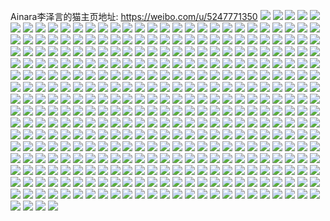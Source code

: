 Ainara李泽言的猫主页地址: https://weibo.com/u/5247771350 
![](https://wx4.sinaimg.cn/mw2000/005J973ogy1h94n0q8c0oj33401r07wi.jpg) 
![](https://wx4.sinaimg.cn/mw2000/005J973ogy1h93nlhz838j30xc3p74qq.jpg) 
![](https://wx4.sinaimg.cn/mw2000/005J973ogy1h93nl38cwcj30uk91mhdy.jpg) 
![](https://wx4.sinaimg.cn/mw2000/005J973ogy1h93nlj8p71j312k37kx6p.jpg) 
![](https://wx4.sinaimg.cn/mw2000/005J973ogy1h93nlfvcmlj30uk6i1kjn.jpg) 
![](https://wx4.sinaimg.cn/mw2000/005J973ogy1h93nkodkw5j30uk9lz7wn.jpg) 
![](https://wx4.sinaimg.cn/mw2000/005J973ogy1h93nkum184j30uk91m1l3.jpg) 
![](https://wx4.sinaimg.cn/mw2000/005J973ogy1h93nl8zxp3j30uk6s7nph.jpg) 
![](https://wx4.sinaimg.cn/mw2000/005J973ogy1h93nlcij3gj30uk5r6e83.jpg) 
![](https://wx4.sinaimg.cn/mw2000/005J973ogy1h8zmbaxd8pj30u02i0x11.jpg) 
![](https://wx4.sinaimg.cn/mw2000/005J973ogy1h8zmba3ijlj30u02zeh29.jpg) 
![](https://wx4.sinaimg.cn/mw2000/005J973ogy1h8yyksm4vfj33402c0npg.jpg) 
![](https://wx4.sinaimg.cn/mw2000/005J973ogy1h8yykywtryj33402c07wm.jpg) 
![](https://wx4.sinaimg.cn/mw2000/005J973ogy1h8yykvzbdij32eo37kx6s.jpg) 
![](https://wx4.sinaimg.cn/mw2000/005J973ogy1h8xy6q60xrj30u018xtgk.jpg) 
![](https://wx4.sinaimg.cn/mw2000/005J973ogy1h8xy6or0irj30u013xwkc.jpg) 
![](https://wx4.sinaimg.cn/mw2000/005J973ogy1h8xy6pbn4gj30u01nv49h.jpg) 
![](https://wx4.sinaimg.cn/mw2000/005J973ogy1h8xy6qlwj0j30u01vktku.jpg) 
![](https://wx4.sinaimg.cn/mw2000/005J973ogy1h8xy6vme4ej30u01sx43v.jpg) 
![](https://wx4.sinaimg.cn/mw2000/005J973ogy1h8xi44u882j30u02cqqdz.jpg) 
![](https://wx4.sinaimg.cn/mw2000/005J973ogy1h8xi447qnoj30u03tg7wh.jpg) 
![](https://wx4.sinaimg.cn/mw2000/005J973ogy1h8xi45tsf3j30u03yd1kx.jpg) 
![](https://wx4.sinaimg.cn/mw2000/005J973ogy1h8v0ynp4sej30u01f2tgk.jpg) 
![](https://wx4.sinaimg.cn/mw2000/005J973ogy1h8v0yo58vdj30u01hjn41.jpg) 
![](https://wx4.sinaimg.cn/mw2000/005J973ogy1h8v0yn7eauj30u0280h0e.jpg) 
![](https://wx4.sinaimg.cn/mw2000/005J973ogy1h8v10wh7frj30u04341kx.jpg) 
![](https://wx4.sinaimg.cn/mw2000/005J973ogy1h8u3w9jlnej30ci0ciq3i.jpg) 
![](https://wx4.sinaimg.cn/mw2000/005J973ogy1h8s6d4j1yoj30u01sxjv9.jpg) 
![](https://wx4.sinaimg.cn/mw2000/005J973ogy1h8rz6yb2d4j30u0140k1c.jpg) 
![](https://wx4.sinaimg.cn/mw2000/005J973ogy1h8rz6yrqblj30u0140qcj.jpg) 
![](https://wx4.sinaimg.cn/mw2000/005J973ogy1h8rz6xcm08j30u014012e.jpg) 
![](https://wx4.sinaimg.cn/mw2000/005J973ogy1h8rz6xtwt9j30u0140qcu.jpg) 
![](https://wx4.sinaimg.cn/mw2000/005J973ogy1h8rz6zirm5j30u0140123.jpg) 
![](https://wx4.sinaimg.cn/mw2000/005J973ogy1h8rz6zzwfdj30u0140gvg.jpg) 
![](https://wx4.sinaimg.cn/mw2000/005J973ogy1h8pgrtfm3qj32c0340e83.jpg) 
![](https://wx4.sinaimg.cn/mw2000/005J973ogy1h8pgs32r80j32c03401kz.jpg) 
![](https://wx4.sinaimg.cn/mw2000/005J973ogy1h8pgs0tbzgj32c03404qr.jpg) 
![](https://wx4.sinaimg.cn/mw2000/005J973ogy1h8pgs5a7pvj32c03407wj.jpg) 
![](https://wx4.sinaimg.cn/mw2000/005J973ogy1h8nkgifrufj30xc4xmb2a.jpg) 
![](https://wx4.sinaimg.cn/mw2000/005J973ogy1h8nkgllg2xj31jn227kjl.jpg) 
![](https://wx4.sinaimg.cn/mw2000/005J973ogy1h8nkgycrhsj30zg1ba4qp.jpg) 
![](https://wx4.sinaimg.cn/mw2000/005J973ogy1h8nco6xh7wj32c02c0hdu.jpg) 
![](https://wx4.sinaimg.cn/mw2000/005J973ogy1h8nco9rrl8j32c03407wk.jpg) 
![](https://wx4.sinaimg.cn/mw2000/005J973ogy1h8nco54r44j32c0340hdu.jpg) 
![](https://wx4.sinaimg.cn/mw2000/005J973ogy1h8kzb9hk1dj32o036cx6q.jpg) 
![](https://wx4.sinaimg.cn/mw2000/005J973ogy1h8kzbd4lvmj32dr36c7wj.jpg) 
![](https://wx4.sinaimg.cn/mw2000/005J973ogy1h8kzc0gbruj32wc27qe83.jpg) 
![](https://wx4.sinaimg.cn/mw2000/005J973ogy1h8kzbf9uw9j314w36c7wi.jpg) 
![](https://wx4.sinaimg.cn/mw2000/005J973ogy1h8kzbhz3i2j31ms36c1ky.jpg) 
![](https://wx4.sinaimg.cn/mw2000/005J973ogy1h8kzbt97lwj31ev36cu0y.jpg) 
![](https://wx4.sinaimg.cn/mw2000/005J973ogy1h8hnc49b70j30zo2564qp.jpg) 
![](https://wx4.sinaimg.cn/mw2000/005J973ogy1h8gm3qo623j30zo256x6p.jpg) 
![](https://wx4.sinaimg.cn/mw2000/005J973ogy1h87f33zxenj32c03401ky.jpg) 
![](https://wx4.sinaimg.cn/mw2000/005J973ogy1h87f2mbgqej32c0340x6p.jpg) 
![](https://wx4.sinaimg.cn/mw2000/005J973ogy1h87f2u3wh4j32c03404qq.jpg) 
![](https://wx4.sinaimg.cn/mw2000/005J973ogy1h87f2i89b7j30zo1mb4me.jpg) 
![](https://wx4.sinaimg.cn/mw2000/005J973ogy1h85n1vg4ogj32c03407wi.jpg) 
![](https://wx4.sinaimg.cn/mw2000/005J973ogy1h83avdn4scj32c0316e84.jpg) 
![](https://wx4.sinaimg.cn/mw2000/005J973ogy1h83av7b5ssj31vx36ckjm.jpg) 
![](https://wx4.sinaimg.cn/mw2000/005J973ogy1h83av0zf9kj32dr36c4qs.jpg) 
![](https://wx4.sinaimg.cn/mw2000/005J973ogy1h83av4k6i5j32dr36cqv7.jpg) 
![](https://wx4.sinaimg.cn/mw2000/005J973ogy1h828e3ch2xj30y818aqgm.jpg) 
![](https://wx4.sinaimg.cn/mw2000/005J973ogy1h81lchggf6j32bz307npg.jpg) 
![](https://wx4.sinaimg.cn/mw2000/005J973ogy1h81lc8dog6j31iz2hwqth.jpg) 
![](https://wx4.sinaimg.cn/mw2000/005J973ogy1h81lcbwh53j31j02ps4qp.jpg) 
![](https://wx4.sinaimg.cn/mw2000/005J973ogy1h81lc8w7hrj32ps1j0kgl.jpg) 
![](https://wx4.sinaimg.cn/mw2000/005J973ogy1h81ld142vqj31j02ps4ku.jpg) 
![](https://wx4.sinaimg.cn/mw2000/005J973ogy1h81ld2onuhj31j02psb29.jpg) 
![](https://wx4.sinaimg.cn/mw2000/005J973ogy1h7yxnldge3j32c0340kjn.jpg) 
![](https://wx4.sinaimg.cn/mw2000/005J973ogy1h7yxnnhi9tj32c0340kjm.jpg) 
![](https://wx4.sinaimg.cn/mw2000/005J973ogy1h7yxo2sb4oj32c0340u0z.jpg) 
![](https://wx4.sinaimg.cn/mw2000/005J973ogy1h7yxnyzgk0j32c02c0b2b.jpg) 
![](https://wx4.sinaimg.cn/mw2000/005J973ogy1h7wxiliigyj31j02ps7dn.jpg) 
![](https://wx4.sinaimg.cn/mw2000/005J973ogy1h7wxir9jz3j31j02psdrl.jpg) 
![](https://wx4.sinaimg.cn/mw2000/005J973ogy1h7wxiqc94xj32ps1j0tko.jpg) 
![](https://wx4.sinaimg.cn/mw2000/005J973ogy1h7we01c1cfj30u00u0dmw.jpg) 
![](https://wx4.sinaimg.cn/mw2000/005J973ogy1h7u9sdmrunj30uk6sgu0z.jpg) 
![](https://wx4.sinaimg.cn/mw2000/005J973ogy1h7u9shcqg4j30uk9bsx6r.jpg) 
![](https://wx4.sinaimg.cn/mw2000/005J973ogy1h7u9i5hranj30uk8ryhdw.jpg) 
![](https://wx4.sinaimg.cn/mw2000/005J973ogy1h7u9ijbxz5j30uk84z4qs.jpg) 
![](https://wx4.sinaimg.cn/mw2000/005J973ogy1h7u9iwd70kj30uk92bx6q.jpg) 
![](https://wx4.sinaimg.cn/mw2000/005J973ogy1h7u9gv4nllj30ukaxkhdv.jpg) 
![](https://wx4.sinaimg.cn/mw2000/005J973ogy1h7u9hb0nefj30uk9szkjo.jpg) 
![](https://wx4.sinaimg.cn/mw2000/005J973ogy1h7u9hra81fj30ukadbnpg.jpg) 
![](https://wx4.sinaimg.cn/mw2000/005J973ogy1h7ox2eyd8gj323733cx6p.jpg) 
![](https://wx4.sinaimg.cn/mw2000/005J973ogy1h7ox29e1vrj30uk43eqv5.jpg) 
![](https://wx4.sinaimg.cn/mw2000/005J973ogy1h7ox2cvpgaj333z2bz4qs.jpg) 
![](https://wx4.sinaimg.cn/mw2000/005J973ogy1h7ox1zmg5gj30uk9jfkjo.jpg) 
![](https://wx4.sinaimg.cn/mw2000/005J973ogy1h7ox24m3dxj30xc3e4e82.jpg) 
![](https://wx4.sinaimg.cn/mw2000/005J973ogy1h7ox1tw74xj30uk72de83.jpg) 
![](https://wx4.sinaimg.cn/mw2000/005J973ogy1h7ox2nk8xzj32dx36cqv6.jpg) 
![](https://wx4.sinaimg.cn/mw2000/005J973ogy1h7jwh2kcggj31yj2ndu0x.jpg) 
![](https://wx4.sinaimg.cn/mw2000/005J973ogy1h7jwgxroc1j32412zynpe.jpg) 
![](https://wx4.sinaimg.cn/mw2000/005J973ogy1h7jwggvas8j32c0340kjm.jpg) 
![](https://wx4.sinaimg.cn/mw2000/005J973ogy1h7jwg8glrmj31z62n41ky.jpg) 
![](https://wx4.sinaimg.cn/mw2000/005J973ogy1h7iet1tuuuj30zo256qv5.jpg) 
![](https://wx4.sinaimg.cn/mw2000/005J973ogy1h7gp1278ugj32c0340e82.jpg) 
![](https://wx4.sinaimg.cn/mw2000/005J973ogy1h7gp0nd6hxj32c0340kjm.jpg) 
![](https://wx4.sinaimg.cn/mw2000/005J973ogy1h7gp0sx0gzj32c0340e82.jpg) 
![](https://wx4.sinaimg.cn/mw2000/005J973ogy1h7fm2q2lqyj31pn2pyqv6.jpg) 
![](https://wx4.sinaimg.cn/mw2000/005J973ogy1h7fm2rpxmrj315o18wnfk.jpg) 
![](https://wx4.sinaimg.cn/mw2000/005J973ogy1h7fman5h45j32t0253u0y.jpg) 
![](https://wx4.sinaimg.cn/mw2000/005J973ogy1h7fm2z382ej30xc3e8kjl.jpg) 
![](https://wx4.sinaimg.cn/mw2000/005J973ogy1h7fm2w8kntj336c2dpu0z.jpg) 
![](https://wx4.sinaimg.cn/mw2000/005J973ogy1h7fmazkwwyj30xc1wmtc2.jpg) 
![](https://wx4.sinaimg.cn/mw2000/005J973ogy1h7fmb5b8auj336c36a4qt.jpg) 
![](https://wx4.sinaimg.cn/mw2000/005J973ogy1h7cqaq1w9fj32c0340x6r.jpg) 
![](https://wx4.sinaimg.cn/mw2000/005J973ogy1h795wwzkk7j32c0340e82.jpg) 
![](https://wx4.sinaimg.cn/mw2000/005J973ogy1h76waohc45j32c03407wk.jpg) 
![](https://wx4.sinaimg.cn/mw2000/005J973ogy1h76wdk3pnuj32c02c0hdv.jpg) 
![](https://wx4.sinaimg.cn/mw2000/005J973ogy1h71f0gfldcj30zo0tmjx6.jpg) 
![](https://wx4.sinaimg.cn/mw2000/005J973ogy1h71f1x2656j30zm0haadj.jpg) 
![](https://wx4.sinaimg.cn/mw2000/005J973ogy1h6z91d7md5j32bz2seb2a.jpg) 
![](https://wx4.sinaimg.cn/mw2000/005J973ogy1h6z91bivr4j333y2byx6p.jpg) 
![](https://wx4.sinaimg.cn/mw2000/005J973ogy1h6z919mpunj32c03401ky.jpg) 
![](https://wx4.sinaimg.cn/mw2000/005J973ogy1h6z10ml8t0j30xc3ijb29.jpg) 
![](https://wx4.sinaimg.cn/mw2000/005J973ogy1h6z10jju3cj316w36chdu.jpg) 
![](https://wx4.sinaimg.cn/mw2000/005J973ogy1h6z109qi0hj316w36ce83.jpg) 
![](https://wx4.sinaimg.cn/mw2000/005J973ogy1h6z10fwqynj314e36cu0x.jpg) 
![](https://wx4.sinaimg.cn/mw2000/005J973ogy1h6z10d52slj30uk4lckjn.jpg) 
![](https://wx4.sinaimg.cn/mw2000/005J973ogy1h6xvpludq7j319e1okq7t.jpg) 
![](https://wx4.sinaimg.cn/mw2000/005J973ogy1h6vskea4yxj30zn1bntly.jpg) 
![](https://wx4.sinaimg.cn/mw2000/005J973ogy1h6vhtnxc11j32c02c07wh.jpg) 
![](https://wx4.sinaimg.cn/mw2000/005J973ogy1h6vhtjhi2hj32c02c0x6p.jpg) 
![](https://wx4.sinaimg.cn/mw2000/005J973ogy1h6vhtgts1hj32c0340u0z.jpg) 
![](https://wx4.sinaimg.cn/mw2000/005J973ogy1h6vhtl81rej32c0340hdt.jpg) 
![](https://wx4.sinaimg.cn/mw2000/005J973ogy1h6vhtmzk54j32bt36c1kz.jpg) 
![](https://wx4.sinaimg.cn/mw2000/005J973ogy1h6vhvnnrbwj32272qxk9j.jpg) 
![](https://wx4.sinaimg.cn/mw2000/005J973ogy1h6vakth6p6j30v00t0wjh.jpg) 
![](https://wx4.sinaimg.cn/mw2000/005J973ogy1h6ufu9dbyjj32c0340x6s.jpg) 
![](https://wx4.sinaimg.cn/mw2000/005J973ogy1h6ufu2fhr6j32c03401l0.jpg) 
![](https://wx4.sinaimg.cn/mw2000/005J973ogy1h6ufu4zzjlj31sc2c6kjm.jpg) 
![](https://wx4.sinaimg.cn/mw2000/005J973ogy1h6uftz0d7wj32c0340e83.jpg) 
![](https://wx4.sinaimg.cn/mw2000/005J973ogy1h6uftp7blvj32c0340ahi.jpg) 
![](https://wx4.sinaimg.cn/mw2000/005J973ogy1h6uftsizrcj32c03401kz.jpg) 
![](https://wx4.sinaimg.cn/mw2000/005J973ogy1h6uftvhqmnj32c0340b2a.jpg) 
![](https://wx4.sinaimg.cn/mw2000/005J973ogy1h6ufub78c2j32c0340u0y.jpg) 
![](https://wx4.sinaimg.cn/mw2000/005J973ogy1h6ufud18ykj32c0340u0y.jpg) 
![](https://wx4.sinaimg.cn/mw2000/005J973ogy1h6tnu47sjfj32c0340npg.jpg) 
![](https://wx4.sinaimg.cn/mw2000/005J973ogy1h6tnuduw9nj32c031xb2e.jpg) 
![](https://wx4.sinaimg.cn/mw2000/005J973ogy1h6tntyz51ij316w36chdv.jpg) 
![](https://wx4.sinaimg.cn/mw2000/005J973ogy1h6tnu85r7qj32c0340k0s.jpg) 
![](https://wx4.sinaimg.cn/mw2000/005J973ogy1h6tnu0u67xj32c0340b2b.jpg) 
![](https://wx4.sinaimg.cn/mw2000/005J973ogy1h6tntvzqbgj30xc3p7u0x.jpg) 
![](https://wx4.sinaimg.cn/mw2000/005J973ogy1h6tel1touvj32c0340qv8.jpg) 
![](https://wx4.sinaimg.cn/mw2000/005J973ogy1h6sddk6q3hj31hc0s04qq.jpg) 
![](https://wx4.sinaimg.cn/mw2000/005J973ogy1h6r9m47jl3j32c0340qv9.jpg) 
![](https://wx4.sinaimg.cn/mw2000/005J973ogy1h6r9m78buyj32c03407wj.jpg) 
![](https://wx4.sinaimg.cn/mw2000/005J973ogy1h6r9meu0hcj32c0340kjq.jpg) 
![](https://wx4.sinaimg.cn/mw2000/005J973ogy1h6r9mqtnw0j32c03407wj.jpg) 
![](https://wx4.sinaimg.cn/mw2000/005J973ogy1h6r9mbmq36j32c03404qs.jpg) 
![](https://wx4.sinaimg.cn/mw2000/005J973ogy1h6r9mocbgyj32c0340e82.jpg) 
![](https://wx4.sinaimg.cn/mw2000/005J973ogy1h6qyluy1hxj30zo1mxgq2.jpg) 
![](https://wx4.sinaimg.cn/mw2000/005J973ogy1h6q7lxf7r4j32bz305hdt.jpg) 
![](https://wx4.sinaimg.cn/mw2000/005J973ogy1h6q7lzb0r4j32bz2tqqq9.jpg) 
![](https://wx4.sinaimg.cn/mw2000/005J973ogy1h6oly3erysj32c02c07wi.jpg) 
![](https://wx4.sinaimg.cn/mw2000/005J973ogy1h6olwe4k3wj33402c0b2a.jpg) 
![](https://wx4.sinaimg.cn/mw2000/005J973ogy1h6olw5pnsyj31kw16o788.jpg) 
![](https://wx4.sinaimg.cn/mw2000/005J973ogy1h6olxf85yrj32c02c07wh.jpg) 
![](https://wx4.sinaimg.cn/mw2000/005J973ogy1h6oly4jcbgj30zo1ppk5z.jpg) 
![](https://wx4.sinaimg.cn/mw2000/005J973ogy1h6om0otfmcj30xc2cc4mj.jpg) 
![](https://wx4.sinaimg.cn/mw2000/005J973ogy1h6olwcscqkj31n918gk5j.jpg) 
![](https://wx4.sinaimg.cn/mw2000/005J973ogy1h6ntily288j329m2t6hdu.jpg) 
![](https://wx4.sinaimg.cn/mw2000/005J973ogy1h6ntkbt110j32bz2tae83.jpg) 
![](https://wx4.sinaimg.cn/mw2000/005J973ogy1h6m4z8osrcj32c03407wj.jpg) 
![](https://wx4.sinaimg.cn/mw2000/005J973ogy1h6m4z1bfcbj32c0340qv6.jpg) 
![](https://wx4.sinaimg.cn/mw2000/005J973ogy1h6kctfy7v2j32c02j9qv6.jpg) 
![](https://wx4.sinaimg.cn/mw2000/005J973ogy1h6j48ru5w9j30ol05a437.jpg) 
![](https://wx4.sinaimg.cn/mw2000/005J973ogy1h6i49c8wc3j315o1qi0yo.jpg) 
![](https://wx4.sinaimg.cn/mw2000/005J973ogy1h6i4b0u4hvj30xc3uwgop.jpg) 
![](https://wx4.sinaimg.cn/mw2000/005J973ogy1h6i4b1t5fwj30xc2s0gnu.jpg) 
![](https://wx4.sinaimg.cn/mw2000/005J973ogy1h6i4az9ff7j336c2dp7ab.jpg) 
![](https://wx4.sinaimg.cn/mw2000/005J973ogy1h6i4b35gkgj30xc3pcjtg.jpg) 
![](https://wx4.sinaimg.cn/mw2000/005J973ogy1h6i4b591q0j30uk4o2wjh.jpg) 
![](https://wx4.sinaimg.cn/mw2000/005J973ogy1h6hl18wl6oj318g18ggpj.jpg) 
![](https://wx4.sinaimg.cn/mw2000/005J973ogy1h6hl1rftwbj30u00u0wiy.jpg) 
![](https://wx4.sinaimg.cn/mw2000/005J973ogy1h6hl1ruucuj31n918g1f7.jpg) 
![](https://wx4.sinaimg.cn/mw2000/005J973ogy1h6giyi6zz8j30xc2304qp.jpg) 
![](https://wx4.sinaimg.cn/mw2000/005J973ogy1h6gizg1lq9j32c0340qv7.jpg) 
![](https://wx4.sinaimg.cn/mw2000/005J973ogy1h6gj0coij4j32c0340e82.jpg) 
![](https://wx4.sinaimg.cn/mw2000/005J973ogy1h6gj2zzd6gj32c0340hdu.jpg) 
![](https://wx4.sinaimg.cn/mw2000/005J973ogy1h6gj33xuzqj32c03404qr.jpg) 
![](https://wx4.sinaimg.cn/mw2000/005J973ogy1h6giyfu2waj32c034iqv8.jpg) 
![](https://wx4.sinaimg.cn/mw2000/005J973ogy1h6gj065touj32c02c0kjl.jpg) 
![](https://wx4.sinaimg.cn/mw2000/005J973ogy1h6f2l8jfm4j32c02c07wk.jpg) 
![](https://wx4.sinaimg.cn/mw2000/005J973ogy1h6f2l21xwlj32c03407wi.jpg) 
![](https://wx4.sinaimg.cn/mw2000/005J973ogy1h6dj0ca7v0j30uz1po7ij.jpg) 
![](https://wx4.sinaimg.cn/mw2000/005J973ogy1h6dj0b8ujtj30zn19b4a3.jpg) 
![](https://wx4.sinaimg.cn/mw2000/005J973ogy1h6dj0d6amgj30zo1e14bv.jpg) 
![](https://wx4.sinaimg.cn/mw2000/005J973ogy1h6cuqev2yxj30uk2v6n3z.jpg) 
![](https://wx4.sinaimg.cn/mw2000/005J973ogy1h6cuqimdloj30xc2s07a0.jpg) 
![](https://wx4.sinaimg.cn/mw2000/005J973ogy1h6cuqbka22j34lo1yiu10.jpg) 
![](https://wx4.sinaimg.cn/mw2000/005J973ogy1h6cuqga0rij30qd2wcjw6.jpg) 
![](https://wx4.sinaimg.cn/mw2000/005J973ogy1h6cuqfll28j30zo1pb78g.jpg) 
![](https://wx4.sinaimg.cn/mw2000/005J973ogy1h6cuq7nvwjj32c0340e83.jpg) 
![](https://wx4.sinaimg.cn/mw2000/005J973ogy1h69zpky5dkj31sc2dsqv6.jpg) 
![](https://wx4.sinaimg.cn/mw2000/005J973ogy1h67hnkdqgnj32c0340hdw.jpg) 
![](https://wx4.sinaimg.cn/mw2000/005J973ogy1h67ho3i9v9j32c0340e84.jpg) 
![](https://wx4.sinaimg.cn/mw2000/005J973ogy1h67hnw3ddqj32c0340hdw.jpg) 
![](https://wx4.sinaimg.cn/mw2000/005J973ogy1h67hney3o4j32c0340kjn.jpg) 
![](https://wx4.sinaimg.cn/mw2000/005J973ogy1h67ho96ionj32c0340x6r.jpg) 
![](https://wx4.sinaimg.cn/mw2000/005J973ogy1h67hnpe14lj32c0340u0z.jpg) 
![](https://wx4.sinaimg.cn/mw2000/005J973ogy1h64ybfgph1j32c0340x6p.jpg) 
![](https://wx4.sinaimg.cn/mw2000/005J973ogy1h64ybjhzgxj33402c0kjm.jpg) 
![](https://wx4.sinaimg.cn/mw2000/005J973ogy1h64umn6ufhj30zm0l2aag.jpg) 
![](https://wx4.sinaimg.cn/mw2000/005J973ogy1h64ulrlsaxj30zo256h7u.jpg) 
![](https://wx4.sinaimg.cn/mw2000/005J973ogy1h62zj4982qj30t4cn4x4d.jpg) 
![](https://wx4.sinaimg.cn/mw2000/005J973ogy1h62zjcs70sj30uk96k1l0.jpg) 
![](https://wx4.sinaimg.cn/mw2000/005J973oly1h62ioh8iahj33402c0kjm.jpg) 
![](https://wx4.sinaimg.cn/mw2000/005J973oly1h62ioljp8xj32c0340e82.jpg) 
![](https://wx4.sinaimg.cn/mw2000/005J973oly1h62iojo73jj32c03407wj.jpg) 
![](https://wx4.sinaimg.cn/mw2000/005J973oly1h62ionspchj32c0340kjm.jpg) 
![](https://wx4.sinaimg.cn/mw2000/005J973oly1h62iortghoj32c03407wi.jpg) 
![](https://wx4.sinaimg.cn/mw2000/005J973oly1h5zkhoqsbrj315o1qikjl.jpg) 
![](https://wx4.sinaimg.cn/mw2000/005J973oly1h5zkhna6nhj32c0340hdv.jpg) 
![](https://wx4.sinaimg.cn/mw2000/005J973oly1h5zjdlkrdmj30uk5qae83.jpg) 
![](https://wx4.sinaimg.cn/mw2000/005J973oly1h5zjdifsiyj30uk6f3e83.jpg) 
![](https://wx4.sinaimg.cn/mw2000/005J973oly1h5zjdd1g7sj30uk3lvdwt.jpg) 
![](https://wx4.sinaimg.cn/mw2000/005J973oly1h5zjdbd2bcj315o33545q.jpg) 
![](https://wx4.sinaimg.cn/mw2000/005J973oly1h5zjdfcgymj30xc3bgu0x.jpg) 
![](https://wx4.sinaimg.cn/mw2000/005J973oly1h5zjdwec13j33401r01ky.jpg) 
![](https://wx4.sinaimg.cn/mw2000/005J973oly1h5x5p5aqf0j32c035ux6q.jpg) 
![](https://wx4.sinaimg.cn/mw2000/005J973oly1h5x5p489d5j32802yonpd.jpg) 
![](https://wx4.sinaimg.cn/mw2000/005J973oly1h5x5pavmpsj30zo1al0xk.jpg) 
![](https://wx4.sinaimg.cn/mw2000/005J973oly1h5wtmcm7uij33402c01l1.jpg) 
![](https://wx4.sinaimg.cn/mw2000/005J973oly1h5wtmgjkk7j32bx2bx4qs.jpg) 
![](https://wx4.sinaimg.cn/mw2000/005J973oly1h5wtmia1etj32bz30fkjn.jpg) 
![](https://wx4.sinaimg.cn/mw2000/005J973oly1h5wtmk5d0fj33402c0hdv.jpg) 
![](https://wx4.sinaimg.cn/mw2000/005J973ogy1h5udungdphj32c0340b2a.jpg) 
![](https://wx4.sinaimg.cn/mw2000/005J973ogy1h5udul6sy4j32c03407wi.jpg) 
![](https://wx4.sinaimg.cn/mw2000/005J973ogy1h5thwb1sudj32bz33zhdu.jpg) 
![](https://wx4.sinaimg.cn/mw2000/005J973ogy1h5thw8s2gxj32c0340hdu.jpg) 
![](https://wx4.sinaimg.cn/mw2000/005J973ogy1h5sk6ixa4oj32c0340kjm.jpg) 
![](https://wx4.sinaimg.cn/mw2000/005J973ogy1h5rd5847i1j32c03407wk.jpg) 
![](https://wx4.sinaimg.cn/mw2000/005J973ogy1h5rd5gj9knj32c0340kjm.jpg) 
![](https://wx4.sinaimg.cn/mw2000/005J973ogy1h5rczhuv4cj32c0322kjn.jpg) 
![](https://wx4.sinaimg.cn/mw2000/005J973ogy1h5rd0jra7pj32c0340e84.jpg) 
![](https://wx4.sinaimg.cn/mw2000/005J973ogy1h5rd1i3332j32c0340x6q.jpg) 
![](https://wx4.sinaimg.cn/mw2000/005J973ogy1h5rd385h1kj32c0340e84.jpg) 
![](https://wx4.sinaimg.cn/mw2000/005J973ogy1h5pxorytwjj30zo256x6p.jpg) 
![](https://wx4.sinaimg.cn/mw2000/005J973ogy1h5pspwwoigj32c0340npd.jpg) 
![](https://wx4.sinaimg.cn/mw2000/005J973ogy1h5pspr4pglj30xc1k9tmi.jpg) 
![](https://wx4.sinaimg.cn/mw2000/005J973ogy1h5psptiv75j31mz2yb4qq.jpg) 
![](https://wx4.sinaimg.cn/mw2000/005J973ogy1h5psppxpckj33401qyk0g.jpg) 
![](https://wx4.sinaimg.cn/mw2000/005J973ogy1h5pspvu86oj32c0340e81.jpg) 
![](https://wx4.sinaimg.cn/mw2000/005J973ogy1h5pspnnk24j33401qy46e.jpg) 
![](https://wx4.sinaimg.cn/mw2000/005J973ogy1h5mbwdokyuj32c0340kjl.jpg) 
![](https://wx4.sinaimg.cn/mw2000/005J973ogy1h5le0k91csj31s02dce89.jpg) 
![](https://wx4.sinaimg.cn/mw2000/005J973ogy1h5le0lwwbaj30xc2bchdt.jpg) 
![](https://wx4.sinaimg.cn/mw2000/005J973ogy1h5le0w0gxkj32b92b9hdv.jpg) 
![](https://wx4.sinaimg.cn/mw2000/005J973ogy1h5le0xu0d4j32c0340u0y.jpg) 
![](https://wx4.sinaimg.cn/mw2000/005J973ogy1h5l8spfz1yj32az3401kz.jpg) 
![](https://wx4.sinaimg.cn/mw2000/005J973ogy1h5l8slt17gj33402c01kz.jpg) 
![](https://wx4.sinaimg.cn/mw2000/005J973ogy1h5l8sas1nwj32c02c01ky.jpg) 
![](https://wx4.sinaimg.cn/mw2000/005J973ogy1h5l8s4wulhj30xc3omkjl.jpg) 
![](https://wx4.sinaimg.cn/mw2000/005J973ogy1h5l8suj0uij32c0340hdu.jpg) 
![](https://wx4.sinaimg.cn/mw2000/005J973ogy1h5l8scanyhj32c0340kjm.jpg) 
![](https://wx4.sinaimg.cn/mw2000/005J973ogy1h5i34iqz8zj30zo256kjl.jpg) 
![](https://wx4.sinaimg.cn/mw2000/005J973ogy1h5i35hbtgyj30zo256h78.jpg) 
![](https://wx4.sinaimg.cn/mw2000/005J973ogy1h5i3517neij30zo256qv5.jpg) 
![](https://wx4.sinaimg.cn/mw2000/005J973ogy1h5i34wqn5fj30zo256qv5.jpg) 
![](https://wx4.sinaimg.cn/mw2000/005J973ogy1h5i34smp3mj30zo2561kx.jpg) 
![](https://wx4.sinaimg.cn/mw2000/005J973ogy1h5i3561jr3j30zo256u0x.jpg) 
![](https://wx4.sinaimg.cn/mw2000/005J973ogy1h5i35b4lh1j30zo256u0x.jpg) 
![](https://wx4.sinaimg.cn/mw2000/005J973ogy1h5i35fpfyvj30zo256npd.jpg) 
![](https://wx4.sinaimg.cn/mw2000/005J973ogy1h5i34o5utkj30zo256qv5.jpg) 
![](https://wx4.sinaimg.cn/mw2000/005J973ogy1h5i35itr37j30zo256b29.jpg) 
![](https://wx4.sinaimg.cn/mw2000/005J973ogy1h5ffxrkzgnj32c03404qr.jpg) 
![](https://wx4.sinaimg.cn/mw2000/005J973ogy1h5ffxvf0pwj32c02c0b2b.jpg) 
![](https://wx4.sinaimg.cn/mw2000/005J973ogy1h5ffxwz78cj32c02c0hdv.jpg) 
![](https://wx4.sinaimg.cn/mw2000/005J973ogy1h5ffxth0ncj32c02c0u0y.jpg) 
![](https://wx4.sinaimg.cn/mw2000/005J973ogy1h5ffxpd3vej32c0340x6r.jpg) 
![](https://wx4.sinaimg.cn/mw2000/005J973ogy1h5dm1nsrzhj30zo1gdao1.jpg) 
![](https://wx4.sinaimg.cn/mw2000/005J973ogy1h5dm2sp4v7j315o1864fq.jpg) 
![](https://wx4.sinaimg.cn/mw2000/005J973ogy1h5diwbh2d4j30zo256hdu.jpg) 
![](https://wx4.sinaimg.cn/mw2000/005J973ogy1h5cknc4k9bj30zo256x6p.jpg) 
![](https://wx4.sinaimg.cn/mw2000/005J973ogy1h5ckncq23cj30zo256wpu.jpg) 
![](https://wx4.sinaimg.cn/mw2000/005J973ogy1h5cknim24bj30zo256u0x.jpg) 
![](https://wx4.sinaimg.cn/mw2000/005J973ogy1h5bbdkqvpjj32c033y7wk.jpg) 
![](https://wx4.sinaimg.cn/mw2000/005J973ogy1h5bb71qilzj30uk55tx6q.jpg) 
![](https://wx4.sinaimg.cn/mw2000/005J973ogy1h5bbauo8mej30uk5ps7wj.jpg) 
![](https://wx4.sinaimg.cn/mw2000/005J973ogy1h5bb79rok2j30xc3s4npe.jpg) 
![](https://wx4.sinaimg.cn/mw2000/005J973ogy1h5bbds8obej30xc3bgqv6.jpg) 
![](https://wx4.sinaimg.cn/mw2000/005J973oly1h59nwrejo6j30zo256x6p.jpg) 
![](https://wx4.sinaimg.cn/mw2000/005J973oly1h59nx3xw9qj30zo256x6p.jpg) 
![](https://wx4.sinaimg.cn/mw2000/005J973oly1h59nwmk49jj30zo256x6p.jpg) 
![](https://wx4.sinaimg.cn/mw2000/005J973oly1h59nx6f4vuj30zo256u0x.jpg) 
![](https://wx4.sinaimg.cn/mw2000/005J973oly1h59jv9u9jdj32c02c04qq.jpg) 
![](https://wx4.sinaimg.cn/mw2000/005J973oly1h58rqtv7xsj33402c0hdv.jpg) 
![](https://wx4.sinaimg.cn/mw2000/005J973oly1h58rqq72t3j32c03401kz.jpg) 
![](https://wx4.sinaimg.cn/mw2000/005J973oly1h57o3jbenlj31ql2rru0x.jpg) 
![](https://wx4.sinaimg.cn/mw2000/005J973oly1h57o3gyxnuj32412lru0y.jpg) 
![](https://wx4.sinaimg.cn/mw2000/005J973oly1h57o3dr6zaj31qu2rjx6p.jpg) 
![](https://wx4.sinaimg.cn/mw2000/005J973oly1h56qblynawj32b130ce83.jpg) 
![](https://wx4.sinaimg.cn/mw2000/005J973oly1h56qajsavuj32c033yhdw.jpg) 
![](https://wx4.sinaimg.cn/mw2000/005J973oly1h56qano71yj32c033y4qs.jpg) 
![](https://wx4.sinaimg.cn/mw2000/005J973oly1h56qag0rxbj32c033yx6r.jpg) 
![](https://wx4.sinaimg.cn/mw2000/005J973oly1h56qari6a7j32c033y1l0.jpg) 
![](https://wx4.sinaimg.cn/mw2000/005J973ogy1h546z2fhjmj30xc3wlx6p.jpg) 
![](https://wx4.sinaimg.cn/mw2000/005J973ogy1h546z60ri9j30xc40gx6p.jpg) 
![](https://wx4.sinaimg.cn/mw2000/005J973ogy1h53y20iaxsj333y2bynpf.jpg) 
![](https://wx4.sinaimg.cn/mw2000/005J973ogy1h53a3z90p7j30xc2307wh.jpg) 
![](https://wx4.sinaimg.cn/mw2000/005J973ogy1h53a3rdoinj30xc2mgnpd.jpg) 
![](https://wx4.sinaimg.cn/mw2000/005J973ogy1h51yttc0daj330b2dl4qr.jpg) 
![](https://wx4.sinaimg.cn/mw2000/005J973ogy1h51ynt1j3uj30uk5sbqv7.jpg) 
![](https://wx4.sinaimg.cn/mw2000/005J973ogy1h51ykbscwhj334033ynph.jpg) 
![](https://wx4.sinaimg.cn/mw2000/005J973ogy1h51yls6qk6j32c0340kjo.jpg) 
![](https://wx4.sinaimg.cn/mw2000/005J973ogy1h51yjzs2t8j30uk3p64qq.jpg) 
![](https://wx4.sinaimg.cn/mw2000/005J973ogy1h51yoclp4yj32y92c0b2b.jpg) 
![](https://wx4.sinaimg.cn/mw2000/005J973ogy1h51ylofu8qj31s02xthdt.jpg) 
![](https://wx4.sinaimg.cn/mw2000/005J973ogy1h51ykebeawj315o2p94qq.jpg) 
![](https://wx4.sinaimg.cn/mw2000/005J973ogy1h51yk5tfl3j321x33pnpg.jpg) 
![](https://wx4.sinaimg.cn/mw2000/005J973ogy1h4zsjw7wrsj30uk76h4qs.jpg) 
![](https://wx4.sinaimg.cn/mw2000/005J973ogy1h4zsjy8bs4j30xc2gxhdt.jpg) 
![](https://wx4.sinaimg.cn/mw2000/005J973ogy1h4zsti98duj32c0340x6t.jpg) 
![](https://wx4.sinaimg.cn/mw2000/005J973ogy1h4zstdp1l6j315o1qi7wh.jpg) 
![](https://wx4.sinaimg.cn/mw2000/005J973ogy1h4zsk3weewj30uk3ed7wi.jpg) 
![](https://wx4.sinaimg.cn/mw2000/005J973ogy1h4zsk15rxij30xc5331kz.jpg) 
![](https://wx4.sinaimg.cn/mw2000/005J973ogy1h4yvtrqg41j30zo256qv5.jpg) 
![](https://wx4.sinaimg.cn/mw2000/005J973ogy1h4y151epqjj32c02y3npe.jpg) 
![](https://wx4.sinaimg.cn/mw2000/005J973ogy1h4y153nfb7j32c0340x6r.jpg) 
![](https://wx4.sinaimg.cn/mw2000/005J973ogy1h4w5c643jzj31sc2dsb2b.jpg) 
![](https://wx4.sinaimg.cn/mw2000/005J973ogy1h4w3tdod67j31sc2ds1kz.jpg) 
![](https://wx4.sinaimg.cn/mw2000/005J973ogy1h4v1jwaqicj32c033y4qr.jpg) 
![](https://wx4.sinaimg.cn/mw2000/005J973ogy1h4v1k3qni7j33402d51l1.jpg) 
![](https://wx4.sinaimg.cn/mw2000/005J973ogy1h4v1kf1xozj334033yb2f.jpg) 
![](https://wx4.sinaimg.cn/mw2000/005J973ogy1h4v1kj3qipj315o1qi7wh.jpg) 
![](https://wx4.sinaimg.cn/mw2000/005J973ogy1h4sbf44qdgj30s812fapw.jpg) 
![](https://wx4.sinaimg.cn/mw2000/005J973ogy1h4qgg1efrcj30xc3pvkjm.jpg) 
![](https://wx4.sinaimg.cn/mw2000/005J973ogy1h4qgg4h6kwj30uk43i4qq.jpg) 
![](https://wx4.sinaimg.cn/mw2000/005J973ogy1h4qgfya0qgj30uk4gfhdu.jpg) 
![](https://wx4.sinaimg.cn/mw2000/005J973ogy1h4qgg8olgsj30uk72nb2b.jpg) 
![](https://wx4.sinaimg.cn/mw2000/005J973ogy1h4qgl5ct4yj33402c0u0x.jpg) 
![](https://wx4.sinaimg.cn/mw2000/005J973ogy1h4qggf2ez5j32bw340hdv.jpg) 
![](https://wx4.sinaimg.cn/mw2000/005J973ogy1h4nnw86x7fj32c02c04qq.jpg) 
![](https://wx4.sinaimg.cn/mw2000/005J973ogy1h4nnw75wk1j310w0ztdte.jpg) 
![](https://wx4.sinaimg.cn/mw2000/005J973ogy1h4nnuflipgj32c0340qv7.jpg) 
![](https://wx4.sinaimg.cn/mw2000/005J973ogy1h4nnu8lvoxj32c0340e84.jpg) 
![](https://wx4.sinaimg.cn/mw2000/005J973ogy1h4nnukxjbhj318g0xcn7z.jpg) 
![](https://wx4.sinaimg.cn/mw2000/005J973ogy1h4nnulnv0ij31kw16o109.jpg) 
![](https://wx4.sinaimg.cn/mw2000/005J973ogy1h4nnuikbbsj328w3404qq.jpg) 
![](https://wx4.sinaimg.cn/mw2000/005J973ogy1h4nnu5k4pkj30uk36lx6p.jpg) 
![](https://wx4.sinaimg.cn/mw2000/005J973ogy1h4nnugxr8yj32c0340x6p.jpg) 
![](https://wx4.sinaimg.cn/mw2000/005J973ogy1h4nnu4e6rnj30uk3tihdu.jpg) 
![](https://wx4.sinaimg.cn/mw2000/005J973ogy1h4j7rtayudj32c03404qq.jpg) 
![](https://wx4.sinaimg.cn/mw2000/005J973ogy1h4j7rrk5wxj32c03401ky.jpg) 
![](https://wx4.sinaimg.cn/mw2000/005J973ogy1h4g77mpeeij30xc3h0hdu.jpg) 
![](https://wx4.sinaimg.cn/mw2000/005J973ogy1h4g77khmo4j30uk7f3nph.jpg) 
![](https://wx4.sinaimg.cn/mw2000/005J973ogy1h4g80xyanlj30uk72iqv9.jpg) 
![](https://wx4.sinaimg.cn/mw2000/005J973ogy1h4g81xn3mhj30uk7ha1l0.jpg) 
![](https://wx4.sinaimg.cn/mw2000/005J973ogy1h4g7afm3tcj30xc36fhdu.jpg) 
![](https://wx4.sinaimg.cn/mw2000/005J973ogy1h4g81z0b0rj32c02y3npe.jpg) 
![](https://wx4.sinaimg.cn/mw2000/005J973ogy1h4f33btzkyj31n918g1e4.jpg) 
![](https://wx4.sinaimg.cn/mw2000/005J973ogy1h4f336m87gj318g18gtll.jpg) 
![](https://wx4.sinaimg.cn/mw2000/005J973ogy1h4f339n5wij31n918g4eb.jpg) 
![](https://wx4.sinaimg.cn/mw2000/005J973ogy1h4f338szg5j318g18gh5l.jpg) 
![](https://wx4.sinaimg.cn/mw2000/005J973ogy1h4f33bc5eyj318g270x2n.jpg) 
![](https://wx4.sinaimg.cn/mw2000/005J973ogy1h4f33ai5t4j318g18g0yw.jpg) 
![](https://wx4.sinaimg.cn/mw2000/005J973ogy1h4f33a5jftj318g18g123.jpg) 
![](https://wx4.sinaimg.cn/mw2000/005J973ogy1h4f337rsvpj33402c0x6q.jpg) 
![](https://wx4.sinaimg.cn/mw2000/005J973ogy1h4f33awftyj318g18g13f.jpg) 
![](https://wx4.sinaimg.cn/mw2000/005J973ogy1h4f338dkulj318g1n9wyj.jpg) 
![](https://wx4.sinaimg.cn/mw2000/005J973ogy1h4f33ca1v1j318g18gasy.jpg) 
![](https://wx4.sinaimg.cn/mw2000/005J973ogy1h4ex4btdv7j31sc2dsb2b.jpg) 
![](https://wx4.sinaimg.cn/mw2000/005J973ogy1h4ex4ees95j31o0280e82.jpg) 
![](https://wx4.sinaimg.cn/mw2000/005J973ogy1h4ex43c2whj31o0280e82.jpg) 
![](https://wx4.sinaimg.cn/mw2000/005J973ogy1h4drkz4511j32c0340kjm.jpg) 
![](https://wx4.sinaimg.cn/mw2000/005J973ogy1h4drlfd4uhj32c02c0u0x.jpg) 
![](https://wx4.sinaimg.cn/mw2000/005J973ogy1h4drkx9ek5j32c03404qr.jpg) 
![](https://wx4.sinaimg.cn/mw2000/005J973ogy1h4drl7yobaj32c0340qv7.jpg) 
![](https://wx4.sinaimg.cn/mw2000/005J973ogy1h4drl4qz6dj32c03401kz.jpg) 
![](https://wx4.sinaimg.cn/mw2000/005J973ogy1h4drkjlbx4j32c03401ky.jpg) 
![](https://wx4.sinaimg.cn/mw2000/005J973ogy1h4drl2rbq0j32c0340kjm.jpg) 
![](https://wx4.sinaimg.cn/mw2000/005J973ogy1h4drl0a1d3j33402c0x6p.jpg) 
![](https://wx4.sinaimg.cn/mw2000/005J973ogy1h4drl1gnt9j33402c04qq.jpg) 
![](https://wx4.sinaimg.cn/mw2000/005J973ogy1h4dr0r38qsj30uk6834qt.jpg) 
![](https://wx4.sinaimg.cn/mw2000/005J973ogy1h4dqya1j6cj30uk6xkkjn.jpg) 
![](https://wx4.sinaimg.cn/mw2000/005J973ogy1h4dqyoyvxvj32c033y7wk.jpg) 
![](https://wx4.sinaimg.cn/mw2000/005J973ogy1h4dqykqq0oj32c0340e83.jpg) 
![](https://wx4.sinaimg.cn/mw2000/005J973ogy1h4dqxw09d7j315o1qikjl.jpg) 
![](https://wx4.sinaimg.cn/mw2000/005J973ogy1h4drlbvhjqj32c0340b2b.jpg) 
![](https://wx4.sinaimg.cn/mw2000/005J973ogy1h4drle4uxsj32c0340b2b.jpg) 
![](https://wx4.sinaimg.cn/mw2000/005J973ogy1h4drkrh8dxj32c03407wi.jpg) 
![](https://wx4.sinaimg.cn/mw2000/005J973ogy1h4drla0dr0j32c03404qr.jpg) 
